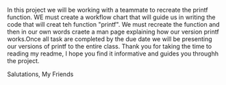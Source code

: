 In this project we will be working with a teammate 
to recreate the printf function. WE must create a workflow chart 
that will guide us in writing the code that will creat teh function "printf".
We must recreate the function and then in our own words craete a man page
explaining how our version printf works.Once all task are completed by the due date 
we will be presenting our versions of printf to the 
entire class. Thank you for taking the time to reading my readme, I  hope you find it informative 
and guides you throughh the project. 

Salutations,
My Friends